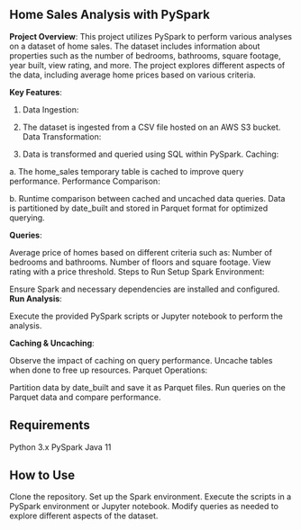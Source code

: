 ## Home Sales Analysis with PySpark

**Project Overview**:
This project utilizes PySpark to perform various analyses on a dataset of home sales. The dataset includes information about properties such as the number of bedrooms, bathrooms, square footage, year built, view rating, and more. The project explores different aspects of the data, including average home prices based on various criteria.

**Key Features**:
1. Data Ingestion:

2. The dataset is ingested from a CSV file hosted on an AWS S3 bucket.
Data Transformation:

3. Data is transformed and queried using SQL within PySpark.
Caching:

a. The home_sales temporary table is cached to improve query performance.
Performance Comparison:

b. Runtime comparison between cached and uncached data queries.
Data is partitioned by date_built and stored in Parquet format for optimized querying.


**Queries**:

Average price of homes based on different criteria such as:
Number of bedrooms and bathrooms.
Number of floors and square footage.
View rating with a price threshold.
Steps to Run
Setup Spark Environment:

Ensure Spark and necessary dependencies are installed and configured.
**Run Analysis**:

Execute the provided PySpark scripts or Jupyter notebook to perform the analysis.

**Caching & Uncaching**:

Observe the impact of caching on query performance.
Uncache tables when done to free up resources.
Parquet Operations:

Partition data by date_built and save it as Parquet files.
Run queries on the Parquet data and compare performance.


## Requirements
Python 3.x
PySpark
Java 11

## How to Use
Clone the repository.
Set up the Spark environment.
Execute the scripts in a PySpark environment or Jupyter notebook.
Modify queries as needed to explore different aspects of the dataset.

